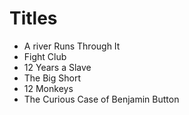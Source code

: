 # Titles

- A river Runs Through It
- Fight Club
- 12 Years a Slave
- The Big Short
- 12 Monkeys
- The Curious Case of Benjamin Button
